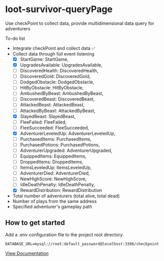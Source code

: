 # loot-survivor-queryPage

Use checkPoint to collect data, provide multidimensional data query for adventurers

To-do list
- Integrate checkPoint and collect data ✅
- Collect data through full event listening
    - [x] StartGame: StartGame,
    - [x] UpgradesAvailable: UpgradesAvailable,
    - [ ] DiscoveredHealth: DiscoveredHealth,
    - [ ] DiscoveredGold: DiscoveredGold,
    - [ ] DodgedObstacle: DodgedObstacle,
    - [ ] HitByObstacle: HitByObstacle,
    - [ ] AmbushedByBeast: AmbushedByBeast,
    - [ ] DiscoveredBeast: DiscoveredBeast,
    - [ ] AttackedBeast: AttackedBeast,
    - [ ] AttackedByBeast: AttackedByBeast,
    - [x] SlayedBeast: SlayedBeast,
    - [ ] FleeFailed: FleeFailed,
    - [ ] FleeSucceeded: FleeSucceeded,
    - [x] AdventurerLeveledUp: AdventurerLeveledUp,
    - [ ] PurchasedItems: PurchasedItems,
    - [ ] PurchasedPotions: PurchasedPotions,
    - [ ] AdventurerUpgraded: AdventurerUpgraded,
    - [ ] EquippedItems: EquippedItems,
    - [ ] DroppedItems: DroppedItems,
    - [ ] ItemsLeveledUp: ItemsLeveledUp,
    - [ ] AdventurerDied: AdventurerDied,
    - [ ] NewHighScore: NewHighScore,
    - [ ] IdleDeathPenalty: IdleDeathPenalty,
    - [x] RewardDistribution: RewardDistribution
- Total number of adventurers (total alive, total dead)
- Number of plays from the same address
- Specified adventurer's gameplay path


## How to get started

Add a .env configuration file to the project root directory.
```
DATABASE_URL=mysql://root:default_password@localhost:3306/checkpoint
```

[View Documentation](https://github.com/FrostStarBook/loot-survivor-queryPage/tree/master/src/doc)